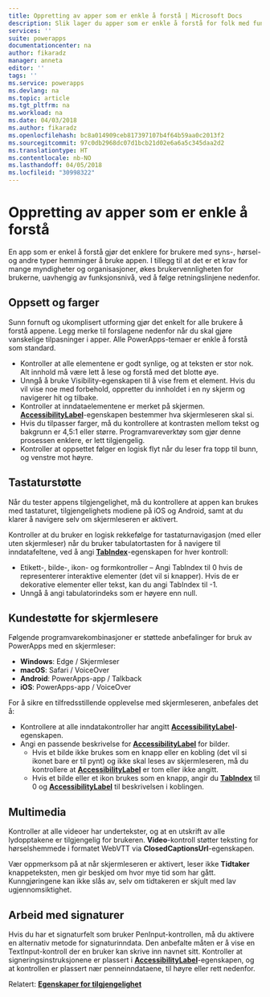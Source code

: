 ```yaml
---
title: Oppretting av apper som er enkle å forstå | Microsoft Docs
description: Slik lager du apper som er enkle å forstå for folk med funksjonshemninger
services: ''
suite: powerapps
documentationcenter: na
author: fikaradz
manager: anneta
editor: ''
tags: ''
ms.service: powerapps
ms.devlang: na
ms.topic: article
ms.tgt_pltfrm: na
ms.workload: na
ms.date: 04/03/2018
ms.author: fikaradz
ms.openlocfilehash: bc8a014909ceb817397107b4f64b59aa0c2013f2
ms.sourcegitcommit: 97c0db2968dc07d1bcb21d02e6a6a5c345daa2d2
ms.translationtype: HT
ms.contentlocale: nb-NO
ms.lasthandoff: 04/05/2018
ms.locfileid: "30998322"
---
```

# <a name="create-accessible-apps"></a>Oppretting av apper som er enkle å forstå
En app som er enkel å forstå gjør det enklere for brukere med syns-, hørsel- og andre typer hemminger å bruke appen.  I tillegg til at det er et krav for mange myndigheter og organisasjoner, økes brukervennligheten for brukerne, uavhengig av funksjonsnivå, ved å følge retningslinjene nedenfor.

## <a name="layout-and-color"></a>Oppsett og farger
Sunn fornuft og ukomplisert utforming gjør det enkelt for alle brukere å forstå appene.  Legg merke til forslagene nedenfor når du skal gjøre vanskelige tilpasninger i apper.  Alle PowerApps-temaer er enkle å forstå som standard.
- Kontroller at alle elementene er godt synlige, og at teksten er stor nok.  Alt innhold må være lett å lese og forstå med det blotte øye.
- Unngå å bruke Visibility-egenskapen til å vise frem et element.  Hvis du vil vise noe med forbehold, oppretter du innholdet i en ny skjerm og navigerer hit og tilbake.
- Kontroller at inndataelementene er merket på skjermen. **[AccessibilityLabel](controls/properties-accessibility.md)**-egenskapen bestemmer hva skjermleseren skal si.
- Hvis du tilpasser farger, må du kontrollere at kontrasten mellom tekst og bakgrunn er 4,5:1 eller større.  Programvareverktøy som gjør denne prosessen enklere, er lett tilgjengelig.
- Kontroller at oppsettet følger en logisk flyt når du leser fra topp til bunn, og venstre mot høyre.


## <a name="keyboard-support"></a>Tastaturstøtte
Når du tester appens tilgjengelighet, må du kontrollere at appen kan brukes med tastaturet, tilgjengelighets modiene på iOS og Android, samt at du klarer å navigere selv om skjermleseren er aktivert.

Kontroller at du bruker en logisk rekkefølge for tastaturnavigasjon (med eller uten skjermleser) når du bruker tabulatortasten for å navigere til inndatafeltene, ved å angi **[TabIndex](controls/properties-accessibility.md)**-egenskapen for hver kontroll:
- Etikett-, bilde-, ikon- og formkontroller – Angi TabIndex til 0 hvis de representerer interaktive elementer (det vil si knapper). Hvis de er dekorative elementer eller tekst, kan du angi TabIndex til -1.
- Unngå å angi tabulatorindeks som er høyere enn null.

## <a name="screen-reader-support"></a>Kundestøtte for skjermlesere
Følgende programvarekombinasjoner er støttede anbefalinger for bruk av PowerApps med en skjermleser:

- **Windows**: Edge / Skjermleser
- **macOS**: Safari / VoiceOver
- **Android**: PowerApps-app / Talkback
- **iOS**: PowerApps-app / VoiceOver

For å sikre en tilfredsstillende opplevelse med skjermleseren, anbefales det å:

- Kontrollere at alle inndatakontroller har angitt **[AccessibilityLabel](controls/properties-accessibility.md)**-egenskapen.
- Angi en passende beskrivelse for **[AccessibilityLabel](controls/properties-accessibility.md)** for bilder.
  - Hvis et bilde ikke brukes som en knapp eller en kobling (det vil si ikonet bare er til pynt) og ikke skal leses av skjermleseren, må du kontrollere at **[AccessibilityLabel](controls/properties-accessibility.md)** er tom eller ikke angitt.
  - Hvis et bilde eller et ikon brukes som en knapp, angir du **[TabIndex](controls/properties-accessibility.md)** til 0 og **[AccessibilityLabel](controls/properties-accessibility.md)** til beskrivelsen i koblingen.


## <a name="multimedia"></a>Multimedia
Kontroller at alle videoer har undertekster, og at en utskrift av alle lydopptakene er tilgjengelig for brukeren.  **Video**-kontroll støtter teksting for hørselshemmede i formatet WebVTT via **ClosedCaptionsUrl**-egenskapen.

Vær oppmerksom på at når skjermleseren er aktivert, leser ikke **Tidtaker** knappeteksten, men gir beskjed om hvor mye tid som har gått.  Kunngjøringene kan ikke slås av, selv om tidtakeren er skjult med lav ugjennomsiktighet.

## <a name="working-with-signatures"></a>Arbeid med signaturer
Hvis du har et signaturfelt som bruker PenInput-kontrollen, må du aktivere en alternativ metode for signaturinndata.  Den anbefalte måten er å vise en TextInput-kontroll der en bruker kan skrive inn navnet sitt.  Kontroller at signeringsinstruksjonene er plassert i **[AccessibilityLabel](controls/properties-accessibility.md)**-egenskapen, og at kontrollen er plassert nær penneinndataene, til høyre eller rett nedenfor.



Relatert: **[Egenskaper for tilgjengelighet](controls/properties-accessibility.md)**

